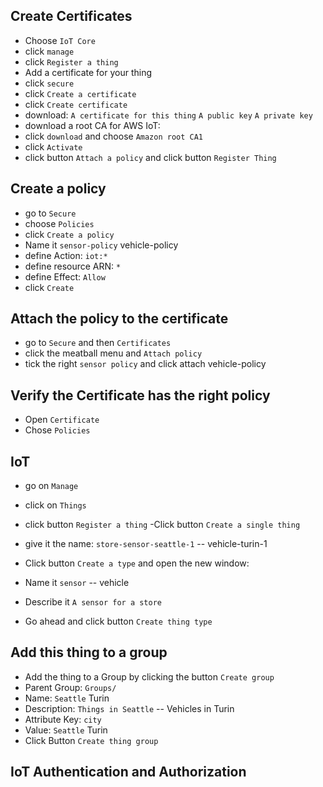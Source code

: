 ## Create Certificates
- Choose `IoT Core`
- click `manage`
- click `Register a thing`
- Add a certificate for your thing
- click `secure`
- click `Create a certificate`
- click `Create certificate`
- download:
`A certificate for this thing`
`A public key`
`A private key`
- download a root CA for AWS IoT:
- click `download` and choose `Amazon root CA1`
- click `Activate`
- click button `Attach a policy` and click button `Register Thing`

## Create a policy
- go to `Secure`
- choose `Policies`
- click `Create a policy`
- Name it `sensor-policy` vehicle-policy
- define Action: `iot:*`
- define resource ARN: `*`
- define Effect: `Allow`
- click `Create`

## Attach the policy to the certificate
- go to `Secure` and then `Certificates`
- click the meatball menu and `Attach policy`
- tick the right `sensor policy` and click attach vehicle-policy

## Verify the Certificate has the right policy
- Open `Certificate`
- Chose `Policies`


## IoT

- go on `Manage`
- click on `Things`
- click button `Register a thing`
-Click button `Create a single thing`
- give it the name: `store-sensor-seattle-1` -- vehicle-turin-1

- Click button `Create a type` and open the new window:
- Name it `sensor` -- vehicle
- Describe it `A sensor for a store`
- Go ahead and click button `Create thing type`

## Add this thing to a group
- Add the thing to a Group by clicking the button `Create group`
- Parent Group: `Groups/`
- Name: `Seattle` Turin
- Description: `Things in Seattle` -- Vehicles in Turin
- Attribute Key: `city`
- Value: `Seattle` Turin
- Click Button `Create thing group`

## IoT Authentication and Authorization
